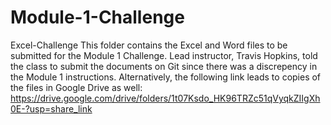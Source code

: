 # Module-1-Challenge
Excel-Challenge
This folder contains the Excel and Word files to be submitted for the Module 1 Challenge. Lead instructor, Travis Hopkins, told the class to submit the documents on Git since there was a discrepency in the Module 1 instructions.
Alternatively, the following link leads to copies of the files in Google Drive as well:
https://drive.google.com/drive/folders/1t07Ksdo_HK96TRZc51qVyqkZIIgXh0E-?usp=share_link
